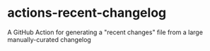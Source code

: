 # actions-recent-changelog
A GitHub Action for generating a "recent changes" file from a large manually-curated changelog
